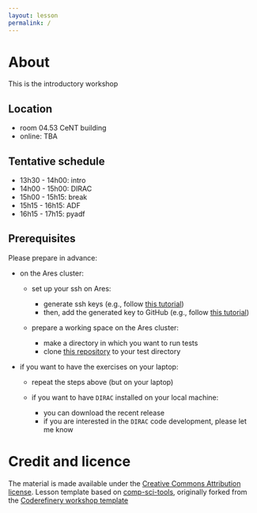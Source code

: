```yaml
---
layout: lesson
permalink: /
---
```


# About

This is the introductory workshop

## Location

* room 04.53 CeNT building
* online: TBA

## Tentative schedule

* 13h30 - 14h00: intro
* 14h00 - 15h00: DIRAC
* 15h00 - 15h15: break
* 15h15 - 16h15: ADF
* 16h15 - 17h15: pyadf

## Prerequisites

Please prepare in advance:

* on the Ares cluster:

  * set up your ssh on Ares:
    * generate ssh keys (e.g., follow [this tutorial](https://docs.github.com/en/authentication/connecting-to-github-with-ssh/generating-a-new-ssh-key-and-adding-it-to-the-ssh-agent#generating-a-new-ssh-key))
    * then, add the generated key to GitHub (e.g., follow [this tutorial](https://docs.github.com/en/authentication/connecting-to-github-with-ssh/adding-a-new-ssh-key-to-your-github-account))

  * prepare a working space on the Ares cluster:
    * make a directory in which you want to run tests
    * clone [this repository](https://github.com/qchemlab-embedding/workshops) to your test directory


* if you want to have the exercises on your laptop:

  * repeat the steps above (but on your laptop)

  * if you want to have `DIRAC` installed on your local machine:
    * you can download the recent release
    * if you are interested in the `DIRAC` code development, please let me know



# Credit and licence

The material is made available under the [Creative Commons Attribution license](https://creativecommons.org/licenses/by/4.0/).
Lesson template based on [comp-sci-tools](), originally forked from the [Coderefinery workshop template]()


